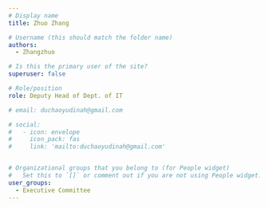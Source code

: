 ```yaml
---
# Display name
title: Zhuo Zhang

# Username (this should match the folder name)
authors:
  - Zhangzhuo

# Is this the primary user of the site?
superuser: false

# Role/position
role: Deputy Head of Dept. of IT

# email: duchaoyudinah@gmail.com

# social:
#   - icon: envelope
#     icon_pack: fas
#     link: 'mailto:duchaoyudinah@gmail.com'


# Organizational groups that you belong to (for People widget)
#   Set this to `[]` or comment out if you are not using People widget.
user_groups:
  - Executive Committee
---
```


